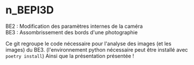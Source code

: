 # n_BEPI3D
BE2 : Modification des paramètres internes de la caméra  
BE3 : Assombrissement des bords d'une photographie  

Ce git regroupe le code nécessaire pour l'analyse des images (et les images) du BE3. (l'environnement python nécessaire peut être installé avec `poetry install`)
Ainsi que la présentation présentée !  


